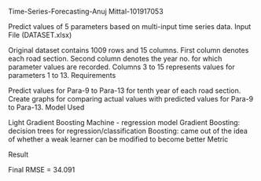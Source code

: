 Time-Series-Forecasting-Anuj Mittal-101917053

Predict values of 5 parameters based on multi-input time series data.
Input File (DATASET.xlsx)

Original dataset contains 1009 rows and 15 columns.
First column denotes each road section.
Second column denotes the year no. for which parameter values are recorded.
Columns 3 to 15 represents values for parameters 1 to 13.
Requirements

Predict values for Para-9 to Para-13 for tenth year of each road section.
Create graphs for comparing actual values with predicted values for Para-9 to Para-13.
Model Used

Light Gradient Boosting Machine - regression model
Gradient Boosting: decision trees for regression/classification
Boosting: came out of the idea of whether a weak learner can be modified to become better
Metric 

Result

Final RMSE = 34.091
